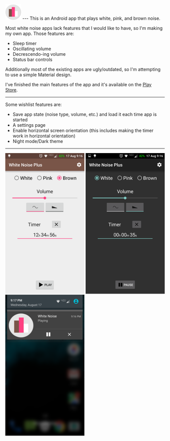 <img src="/icon1024.png" width="50">
---
This is an Android app that plays white, pink, and brown noise.

Most white noise apps lack features that I would like to have, so I'm making my own app. Those features are:
* Sleep timer
* Oscillating volume
* Decrescendo-ing volume
* Status bar controls

Additionally most of the existing apps are ugly/outdated, so I'm attempting to use a simple Material design.

I've finished the main features of the app and it's available on the [Play Store](https://play.google.com/store/apps/details?id=dalbers.com.noise "App Link").

---
Some wishlist features are:
* Save app state (noise type, volume, etc.) and load it each time app is started
* A settings page
* Enable horizontal screen orientation (this includes making the timer work in horizontal orientation)
* Night mode/Dark theme

---
<img src="/noiseScreenshot.png" width="250">
<img src="/noiseScreenshotDark.png" width="250">
<img src="/noiseNotification.png" width="250">
